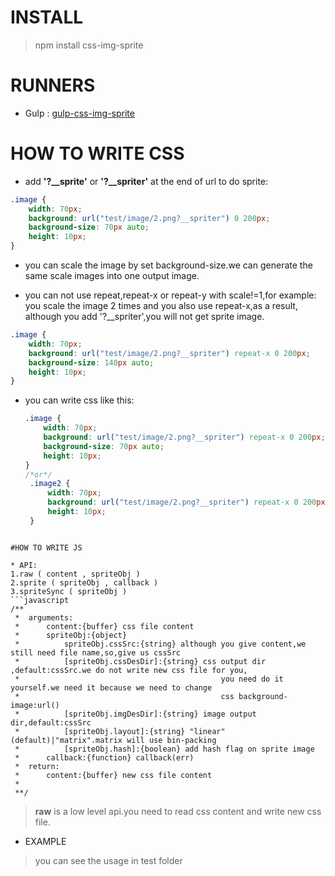 # INSTALL
> npm install css-img-sprite


# RUNNERS
* Gulp : [gulp-css-img-sprite](https://github.com/king-king/gulp-css-img-sprite)


# HOW TO WRITE CSS
* add **'?__sprite'** or **'?__spriter'** at the end of url to do sprite:
```css
.image {
    width: 70px;
    background: url("test/image/2.png?__spriter") 0 200px;
    background-size: 70px auto;
    height: 10px;
}
```

* you can scale the image by set background-size.we can generate the same scale
 images into one output image.
  
* you can not use repeat,repeat-x or repeat-y with scale!=1,for example: you scale
 the image 2 times and you also use repeat-x,as a result, although you add '?__spriter',you will
 not get sprite image.
 ```css
 .image {
     width: 70px;
     background: url("test/image/2.png?__spriter") repeat-x 0 200px;
     background-size: 140px auto;
     height: 10px;
 }
 ```
 
* you can write css like this:
  ```css
  .image {
      width: 70px;
      background: url("test/image/2.png?__spriter") repeat-x 0 200px;
      background-size: 70px auto;
      height: 10px;
  }
  /*or*/
   .image2 {
       width: 70px;
       background: url("test/image/2.png?__spriter") repeat-x 0 200px;
       height: 10px;
   }
```

#HOW TO WRITE JS 

* API:
1.raw ( content , spriteObj )
2.sprite ( spriteObj , callback )
3.spriteSync ( spriteObj )
```javascript
/**
 *  arguments:
 *      content:{buffer} css file content
 *      spriteObj:{object}
 *          spriteObj.cssSrc:{string} although you give content,we still need file name,so,give us cssSrc
 *          [spriteObj.cssDesDir]:{string} css output dir ,default:cssSrc.we do not write new css file for you,
 *                                             you need do it yourself.we need it because we need to change
 *                                             css background-image:url()
 *          [spriteObj.imgDesDir]:{string} image output dir,default:cssSrc
 *          [spriteObj.layout]:{string} "linear"(default)|"matrix".matrix will use bin-packing
 *          [spriteObj.hash]:{boolean} add hash flag on sprite image
 *      callback:{function} callback(err)
 *  return:
 *      content:{buffer} new css file content
 *
 **/
```
> **raw** is a low level api.you need to read css content and write new css file. 

* EXAMPLE

> you can see the usage in test folder